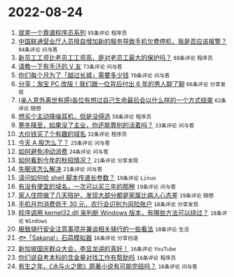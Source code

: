 # 2022-08-24

1. [就差一个靠谱程序员系列](https://www.v2ex.com/t/874972) `95条评论` `程序员`
1. [中国联通营业厅人员擅自增加新的服务导致手机欠费停机，我是否应该报警？](https://www.v2ex.com/t/875036) `94条评论` `问与答`
1. [新员工工资比老员工工资高，是对老员工最大的保护吗？](https://www.v2ex.com/t/874950) `88条评论` `程序员`
1. [请教一下有手汗的 V 友](https://www.v2ex.com/t/874989) `73条评论` `问与答`
1. [你们每个月为了「越过长城」需要多少钱](https://www.v2ex.com/t/875097) `70条评论` `问与答`
1. [分享：淘宝 PC 改版！我们跟一位背后付出 6 年的男人聊了聊](https://www.v2ex.com/t/874992) `66条评论` `分享发现`
1. [(亲人意外离世有感)各位有想过自己生命最后会以什么样的一个方式结束](https://www.v2ex.com/t/874969) `62条评论` `随想`
1. [想买个主动降噪耳机，但是没得选](https://www.v2ex.com/t/875009) `58条评论` `程序员`
1. [寒冬降至，如果没了主业，你还能靠别的活着吗？](https://www.v2ex.com/t/875014) `33条评论` `问与答`
1. [大价钱买了个有趣的域名](https://www.v2ex.com/t/874959) `32条评论` `程序员`
1. [今天 A 股怎么了？](https://www.v2ex.com/t/875084) `25条评论` `问与答`
1. [如何避免冲动消费](https://www.v2ex.com/t/875021) `24条评论` `问与答`
1. [如何看到今年的秋招情况？](https://www.v2ex.com/t/875031) `21条评论` `分享发现`
1. [失眠该怎么解决](https://www.v2ex.com/t/874964) `21条评论` `问与答`
1. [请问如何给 shell 脚本传递长参数？](https://www.v2ex.com/t/875087) `19条评论` `Linux`
1. [有没有便宜的域名，一次可以买三年的那种](https://www.v2ex.com/t/874983) `19条评论` `问与答`
1. [家人住院做了几天陪护，发现大部分都是家属比病人心态差](https://www.v2ex.com/t/874978) `19条评论` `随想`
1. [手机月均消费低于 30 元，农行会识别为风险账户](https://www.v2ex.com/t/875056) `18条评论` `分享发现`
1. [程序调用 kernel32.dll 来判断 Windows 版本，有哪些方法可以绕过？](https://www.v2ex.com/t/875026) `18条评论` `Windows`
1. [极致骑行安全注意事项并兼谈相关骑行的一些看法](https://www.v2ex.com/t/874948) `18条评论` `生活`
1. [🐟「Sakana!」石蒜模拟器](https://www.v2ex.com/t/875119) `16条评论` `分享创造`
1. [新加坡国庆群众大会，李显龙讲的真好！](https://www.v2ex.com/t/875118) `16条评论` `YouTube`
1. [你们说自考本科的含金量对找工作有帮助吗](https://www.v2ex.com/t/875072) `16条评论` `程序员`
1. [有生之年，《冰与火之歌》原著小说有可能完结吗？](https://www.v2ex.com/t/874947) `16条评论` `问与答`

